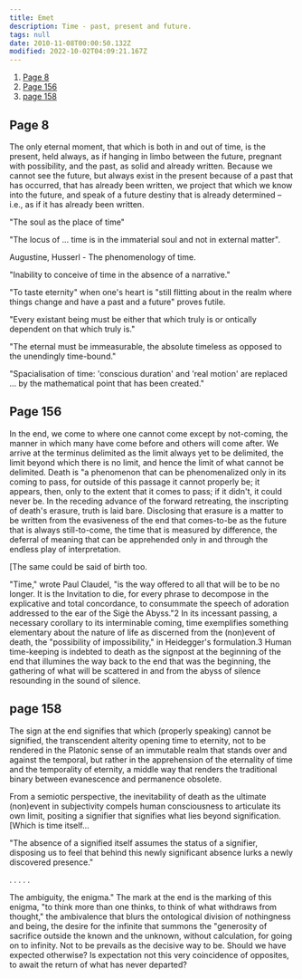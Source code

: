 ```yaml
---
title: Emet
description: Time - past, present and future.
tags: null
date: 2010-11-08T00:00:50.132Z
modified: 2022-10-02T04:09:21.167Z
---
```


1. [Page 8](#page-8)
2. [Page 156](#page-156)
3. [page 158](#page-158)

## Page 8

The only eternal moment, that which is both in and out of time, is the present, held always, as if hanging in limbo between the future, pregnant with possibility, and the past, as solid and already written. Because we cannot see the future, but always exist in the present because of a past that has occurred, that has already been written, we project that which we know into the future, and speak of a future destiny that is already determined &ndash; i.e., as if it has already been written.

"The soul as the place of time"

"The locus of ... time is in the immaterial soul and not in external matter".

Augustine, Husserl - The phenomenology of time.

"Inability to conceive of time in the absence of a narrative."

"To taste eternity" when one's heart is "still flitting about in the realm where things change and have a past and a future" proves futile.

"Every existant being must be either that which truly is or ontically dependent on that which truly is."

"The eternal must be immeasurable, the absolute timeless as opposed to the unendingly time-bound."

"Spacialisation of time: 'conscious duration' and 'real motion' are replaced ... by the mathematical point that has been created."

## Page 156

In the end, we come to where one cannot come except by not-coming, the manner in which many have come before and others will come after. We arrive at the terminus delimited as the limit always yet to be delimited, the limit beyond which there is no limit, and hence the limit of what cannot be delimited. Death is "a phenomenon that can be phenomenalized only in its coming to pass, for outside of this passage it cannot properly be; it appears, then, only to the extent that it comes to pass; if it didn't, it could never be. In the receding advance of the forward retreating, the inscripting of death's erasure, truth is laid bare. Disclosing that erasure is a matter to be written from the evasiveness of the end that comes-to-be as the future that is always still-to-come, the time that is measured by difference, the deferral of meaning that can be apprehended only in and through the endless play of interpretation.

[The same could be said of birth too.

"Time," wrote Paul Claudel, "is the way offered to all that will be to be no longer. It is the Invitation to die, for every phrase to decompose in the explicative and total concordance, to consummate the speech of adoration addressed to the ear of the Sigè the Abyss."2 In its incessant passing, a necessary corollary to its interminable coming, time exemplifies something elementary about the nature of life as discerned from the (non)event of death, the "possibility of impossibility," in Heidegger's formulation.3 Human time-keeping is indebted to death as the signpost at the beginning of the end that illumines the way back to the end that was the beginning, the gathering of what will be scattered in and from the abyss of silence resounding in the sound of silence.

## page 158

The sign at the end signifies that which (properly speaking) cannot be signified, the transcendent alterity opening time to eternity, not to be rendered in the Platonic sense of an immutable realm that stands over and against the temporal, but rather in the apprehension of the eternality of time and the temporality of eternity, a middle way that renders the traditional binary between evanescence and permanence obsolete.

From a semiotic perspective, the inevitability of death as the ultimate (non)event in subjectivity compels human consciousness to articulate its own limit, positing a signifier that signifies what lies beyond signification. [Which is time itself...

"The absence of a signified itself assumes the status of a signifier, disposing us to feel that behind this newly significant absence lurks a newly discovered presence."

. . . . .

The ambiguity, the enigma." The mark at the end is the marking of this enigma, "to think more than one thinks, to think of what withdraws from thought," the ambivalence that blurs the ontological division of nothingness and being, the desire for the infinite that summons the "generosity of sacrifice outside the known and the unknown, without calculation, for going on to infinity. Not to be prevails as the decisive way to be. Should we have expected otherwise? Is expectation not this very coincidence of opposites, to await the return of what has never departed?
